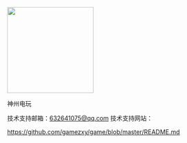 
<img src="http://logon1.shbp7.com/game/images/icon/szdw.jpg" width=200>

神州电玩

技术支持邮箱：632641075@qq.com
技术支持网站：

https://github.com/gamezxy/game/blob/master/README.md
